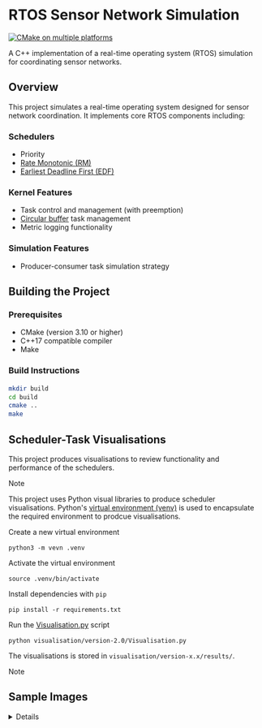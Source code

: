 # RTOS Sensor Network Simulation
[![CMake on multiple platforms](https://github.com/Arief-AK/RTOS-Design-for-Simulated-Sensor-Network-Coordination/actions/workflows/cmake-multi-platform.yml/badge.svg)](https://github.com/Arief-AK/RTOS-Design-for-Simulated-Sensor-Network-Coordination/actions/workflows/cmake-multi-platform.yml)

A C++ implementation of a real-time operating system (RTOS) simulation for coordinating sensor networks.

## Overview
This project simulates a real-time operating system designed for sensor network coordination. It implements core RTOS components including:

### Schedulers
- Priority
- [Rate Monotonic (RM)](https://en.wikipedia.org/wiki/Rate-monotonic_scheduling)
- [Earliest Deadline First (EDF)](https://en.wikipedia.org/wiki/Earliest_deadline_first_scheduling)

### Kernel Features
- Task control and management (with preemption)
- [Circular buffer](https://en.wikipedia.org/wiki/Circular_buffer) task management
- Metric logging functionality

### Simulation Features
- Producer-consumer task simulation strategy

## Building the Project

### Prerequisites
- CMake (version 3.10 or higher)
- C++17 compatible compiler
- Make

### Build Instructions
```bash
mkdir build
cd build
cmake ..
make
```

## Scheduler-Task Visualisations
This project produces visualisations to review functionality and performance of the schedulers.

>[!NOTE]
>
>This project uses Python visual libraries to produce scheduler visualisations. Python's [virtual environment (venv)](https://docs.python.org/3/library/venv.html) is used to encapsulate the required environment to prodcue visualisations.

Create a new virtual environment
```shell
python3 -m vevn .venv
```

Activate the virtual environment
```shell
source .venv/bin/activate
```

Install dependencies with `pip`
```shell
pip install -r requirements.txt
```

Run the [Visualisation.py](visualisation/version-2.0/Visualisation.py) script
```shell
python visualisation/version-2.0/Visualisation.py
```

The visualisations is stored in `visualisation/version-x.x/results/`.

>[!NOTE]
>
>## Sample Images
><details>
>All images produced from the `PriorityScheduler`.
>
> ![Execution Timeline](docs/samples/prioritysched_execution_timeline.png)
>
> ![Context Switches](docs/samples/prioritysched_context_switch_timeline.png)
>
> ![CPU Utilisation](docs/samples/prioritysched_task_utilization.png)
></details>
